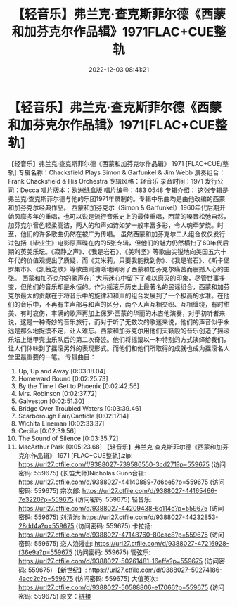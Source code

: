 ﻿---
title: 【轻音乐】弗兰克·查克斯菲尔德《西蒙和加芬克尔作品辑》1971FLAC+CUE整轨
date: 2022-12-03 08:41:21
categories: 古典音乐、新世纪、纯音雅乐
tags: 纯音雅乐
---
# 【轻音乐】弗兰克·查克斯菲尔德《西蒙和加芬克尔作品辑》1971[FLAC+CUE整轨]

【轻音乐】弗兰克·查克斯菲尔德《西蒙和加芬克尔作品辑》 1971
[FLAC+CUE/整轨]
专辑名称：Chacksfield Plays Simon & Garfunkel & Jim Webb
演奏组合：Frank Chacksfield & His Orchestra
专辑风格：轻音乐
录音时间：1971
发行公司：Decca
唱片版本：欧洲纸盒版
唱片编号：483 0548
专辑介绍：
这张专辑是弗兰克·查克斯菲尔德与他的乐团1971年录制的。专辑中乐曲均是由他改编的西蒙和加芬克尔经典作品。
西蒙和加芬克尔（Simon &
Garfunkel）1960年代后期开始风靡多年的重唱，也可以说是流行音乐史上的最佳重唱，西蒙的嗓音松弛自然，加芬克尔音色轻柔高洁，两人的和声如诗如梦一般丰富多彩，令人魂牵梦绕。时至，他们的许多歌曲仍然在被广为传唱。
虽然西蒙和加芬克尔二人组合仅仅发行过包括《毕业生》电影原声碟在内的5张专辑，但他们的魅力仍然横扫了60年代后期的英美乐坛。《寂静之声》、《我是岩石》、《美利坚》等歌曲尖锐地向美国五六十年代的价值观提出了质疑，而《艾米莉，只要我能找到你》、《我是岩石》、《斯卡堡罗集市》、《凯茜之歌》等歌曲则清晰地阐明了西蒙和加芬克尔痛苦而震撼人心的主张。
西蒙和加芬克尔的歌声在广大乐迷心中留下了难以磨灭的印象，尽管世事多变，但他们的音乐却是永恒的。作为摇滚乐历史上最著名的民谣组合，西蒙和加芬克尔最大的贡献在于将音乐中的旋律和和声的组合发展到了一个极高的水准。在他们的音乐中，不再有主声部与和声的区分，两个人声互相交织、互相缠绕，有时甜美、有时哀伤，丰满的歌声再加上保罗·西蒙的华丽的木吉他演奏，对于初听者来说，这是一种奇妙的音乐旅行，而对于听了无数次的歌迷来说，他们的声音似乎永远是那么地捉摸不定，让人难忘。西蒙和加芬克尔用他们天籁般的音乐创造了摇滚乐坛上继甲壳虫乐队后的第二次奇迹。他们将摇滚以一种特别的方式演绎给我们，让人们体味到了摇滚另外的表现形式。而他们和他们所取得的成就也成为摇滚名人堂里最重要的一笔。
专辑曲目：
01. Up, Up and Away [0:03:18.04]
02. Homeward Bound [0:02:25.73]
03. By the Time I Get to Phoenix [0:02:42.56]
04. Mrs. Robinson [0:02:37.72]
05. Galveston [0:02:51.30]
06. Bridge Over Troubled Waters [0:03:39.46]
07. Scarborough Fair/Canticle [0:02:17.14]
08. Wichita Lineman [0:02:33.37]
09. Cecilia [0:02:39.56]
10. The Sound of Silence [0:03:35.72]
11. MacArthur Park [0:05:23.68]
【轻音乐】弗兰克·查克斯菲尔德《西蒙和加芬克尔作品辑》 1971 [FLAC+CUE整轨].zip: https://url27.ctfile.com/f/9388027-739586550-3cd271?p=559675
(访问密码: 559675)
(长笛大师)Nicholas Gunn合辑: https://url27.ctfile.com/d/9388027-44140889-7d6be5?p=559675
(访问密码: 559675)
宗次郎: https://url27.ctfile.com/d/9388027-44165466-7e3220?p=559675
(访问密码: 559675)
轻音乐: https://url27.ctfile.com/d/9388027-44209438-6c114c?p=559675
(访问密码: 559675)
刘清池: https://url27.ctfile.com/d/9388027-44232853-28dd4a?p=559675
(访问密码: 559675)
卡拉扬: https://url27.ctfile.com/d/9388027-47148760-80cac8?p=559675
(访问密码: 559675)
恋人浪漫曲: https://url27.ctfile.com/d/9388027-47216928-f36e9a?p=559675
(访问密码: 559675)
管弦乐: https://url27.ctfile.com/d/9388027-50261481-16effe?p=559675
(访问密码: 559675)
【新世纪】: https://url27.ctfile.com/d/9388027-50274186-4acc2c?p=559675
(访问密码: 559675)
大值英次: https://url27.ctfile.com/d/9388027-50588806-e17066?p=559675
(访问密码: 559675)
原文：[链接](https://blog.sina.com.cn/s/blog_1647c7e76010310f4.html)